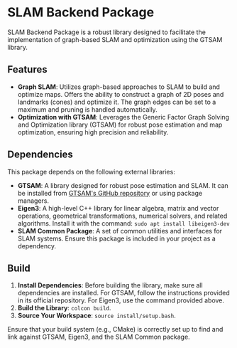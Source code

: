 # SLAM Backend Package

SLAM Backend Package is a robust library designed to facilitate the implementation of graph-based SLAM and optimization using the GTSAM library.

## Features

- **Graph SLAM**: Utilizes graph-based approaches to SLAM to build and optimize maps. Offers the ability to construct a graph of 2D poses and landmarks (cones) and optimize it. The graph edges can be set to a maximum and pruning is handled automatically.
- **Optimization with GTSAM**: Leverages the Generic Factor Graph Solving and Optimization library (GTSAM) for robust pose estimation and map optimization, ensuring high precision and reliability.

## Dependencies

This package depends on the following external libraries:

- **GTSAM**: A library designed for robust pose estimation and SLAM. It can be installed from [GTSAM's GitHub repository](https://github.com/borglab/gtsam) or using package managers.
- **Eigen3**: A high-level C++ library for linear algebra, matrix and vector operations, geometrical transformations, numerical solvers, and related algorithms. Install it with the command:
  `sudo apt install libeigen3-dev`
- **SLAM Common Package**: A set of common utilities and interfaces for SLAM systems. Ensure this package is included in your project as a dependency.

## Build

1. **Install Dependencies**: Before building the library, make sure all dependencies are installed. For GTSAM, follow the instructions provided in its official repository. For Eigen3, use the command provided above.
2. **Build the Library**: `colcon build`.
3. **Source Your Workspace**: `source install/setup.bash`.

Ensure that your build system (e.g., CMake) is correctly set up to find and link against GTSAM, Eigen3, and the SLAM Common package.
